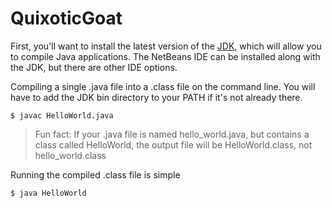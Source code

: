 QuixoticGoat
============
First, you'll want to install the latest version of the [JDK][JDK], which will allow you to compile Java applications. The NetBeans IDE can be installed along with the JDK, but there are other IDE options.

Compiling a single .java file into a .class file on the command line. You will have to add the JDK bin directory to your PATH if it's not already there.

```$ javac HelloWorld.java```

> Fun fact: If your .java file is named hello_world.java, but contains a class called HelloWorld, the output file will be HelloWorld.class, not hello_world.class

Running the compiled .class file is simple

```$ java HelloWorld```

[JDK]: http://www.oracle.com/technetwork/java/javase/downloads/index.html